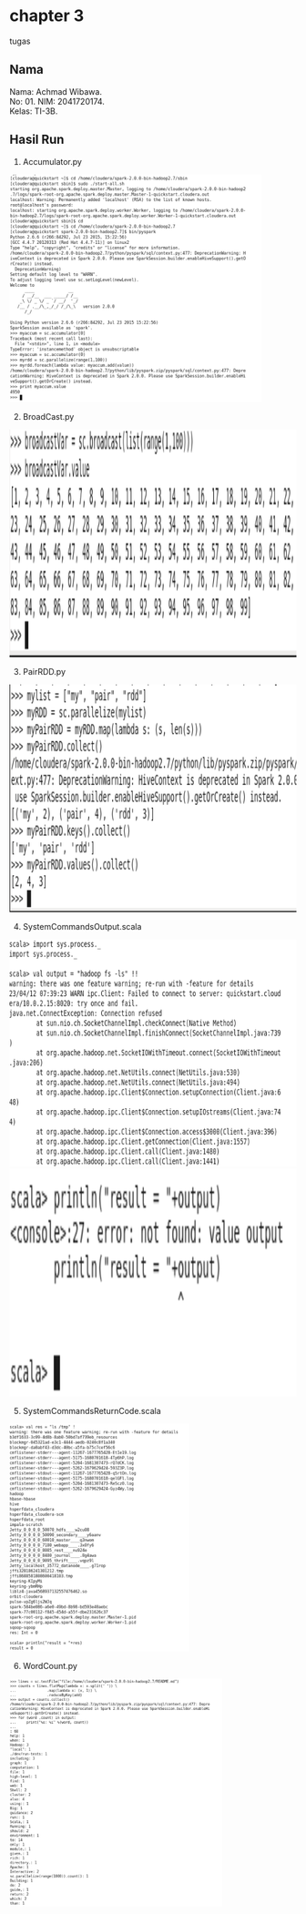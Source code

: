 # chapter 3

tugas

## Nama

Nama: Achmad Wibawa.  
No: 01.
NIM: 2041720174.  
Kelas: TI-3B.

## Hasil Run

1. Accumulator.py
<img src="./img/1.PNG" height="400" alt="Screenshot 1"/>

2. BroadCast.py
<img src="./img/2.PNG" height="400" alt="Screenshot 2"/>

3. PairRDD.py
<img src="./img/3.PNG" height="400" alt="Screenshot 3"/>

4. SystemCommandsOutput.scala
<img src="./img/4.PNG" height="400" alt="Screenshot 4"/> 
<img src="./img/4.1.PNG" height="400" alt="Screenshot 4.1"/>

5. SystemCommandsReturnCode.scala
<img src="./img/5.PNG" height="400" alt="Screenshot 5"/>

6. WordCount.py
<img src="./img/6.PNG" height="400" alt="Screenshot 6"/>
